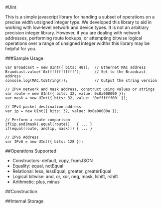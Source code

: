 #UInt

This is a simple javascript library for handing a subset of operations on a
precise width unsigned integer type. We developed this library to aid in working
with low-level network and device types. It is not an arbitrary precision
integer library. However, if you are dealing with network addresses, performing
route lookups, or attempting bitwise logical operations over a range of unsigned
integer widths this library may be helpful for you.

###Sample Usage
```
var Broadcast = new UInt({ bits: 48});  // Ethernet MAC address
Braodcast.value('0xffffffffffff');      // Set to the Braodcast address
console.log(MAC.toString());            // Output the string version

// IPv4 network and mask address, construct using values or strings
var route = new UInt({ bits: 32, value: 0x0a000000 });
var mask = new UInt({ bits: 32, value: '0xffffff00' });

// IPv4 packet destination address
var ip = new UInt({ bits: 32, value: 0x0a00000a });

// Perform a route comparison
if(ip.and(mask).equal(route))   { ... }
if(equal(route, and(ip, mask))) { ... }

// IPv6 Address
var IPv6 = new UInt({ bits: 128 });
```

##Operations Supported
- Constructors: default, copy, fromJSON
- Equality: equal, notEqual
- Relational: less, lessEqual, greater, greaterEqual
- Logical bitwise: and, or, xor, neg, mask, lshift, rshift
- Arithmetic: plus, minus

##Construction

##Internal Storage


